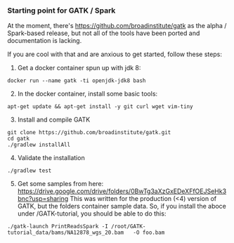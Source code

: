 ### Starting point for GATK / Spark

At the moment, there's https://github.com/broadinstitute/gatk  as the alpha / Spark-based release, but not all of the tools have been ported and documentation is lacking.

If you are cool with that and are anxious to get started, follow these steps:

1. Get a docker container spun up with jdk 8:
```
docker run --name gatk -ti openjdk-jdk8 bash
```
2. In the docker container, install some basic tools:
```
apt-get update && apt-get install -y git curl wget vim-tiny
```
3. Install and compile GATK
```
git clone https://github.com/broadinstitute/gatk.git
cd gatk
./gradlew installAll
```
4. Validate the installation
```
./gradlew test
```
5. Get some samples from here: https://drive.google.com/drive/folders/0BwTg3aXzGxEDeXFfOEJSeHk3bnc?usp=sharing  This was written for the 
production (<4) version of GATK, but the folders container sample data.  So, if you install the aboce under /GATK-tutorial, you should be able to do this:
```
./gatk-launch PrintReadsSpark -I /root/GATK-tutorial_data/bams/NA12878_wgs_20.bam   -O foo.bam
```
